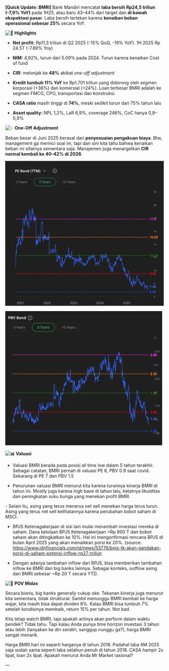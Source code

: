 <span class="translatable-message"><strong>[Quick Update: BMRI]
</strong>
Bank Mandiri mencatat <strong>laba bersih Rp24,5 triliun (-7,9% YoY)</strong> pada 1H25, atau baru 43–44% dari target dan <strong>di bawah ekspektasi pasar</strong>. Laba bersih tertekan karena <strong>kenaikan beban operasional sebesar 25%</strong> secara YoY.

<img src="assets/img/emoji/1f4cc.png" class="emoji emoji-image" alt="📌"> <strong>Highlights</strong>

- <strong>Net profit:</strong> Rp11,3 triliun di Q2 2025 (-15% QoQ, -19% YoY). 1H 2025 Rp 24.5T (-7.89% Yoy)

- <strong>NIM:</strong> 4,92%, turun dari 5.09% pada 2024. Turun karena kenaikan Cost of fund

- <strong>CIR:</strong> melonjak ke <strong>48%</strong> akibat *one-off adjustment*

- <strong>Kredit tumbuh 11% YoY</strong> ke Rp1.701 triliun yang didorong oleh segmen korporasi (+36%) dan komersial (+24%). Loan terbesar BMRI adalah ke segmen FMCG, CPO, transportasi dan konstruksi.

- <strong>CASA ratio</strong> masih tinggi di <strong>74%</strong>, meski sedikit turun dari 75% tahun lalu

- <strong>Asset quality:</strong> NPL 1,2%, LaR 6,9%, coverage 246%, CoC hanya 0,8–0,9%

<img src="assets/img/emoji/1f4a1.png" class="emoji emoji-image" alt="💡"> <strong>One-Off Adjustment</strong>

Beban besar di Juni 2025 berasal dari <strong>penyesuaian pengakuan biaya</strong>. Btw, management ga merinci soal ini, tapi dari sini kita tahu bahwa kenaikan beban ini sifatnya sementara saja. Manajemen juga menargetkan <strong>CIR normal kembali ke 40–42% di 2026</strong>.</span>

![alt text](image.png)

![alt text](image-1.png)

<span class="translatable-message"><strong><img src="assets/img/emoji/1f4ca.png" class="emoji emoji-image" alt="📊"> Valuasi</strong>

- Valuasi BMRI berada pada posisi all time low dalam 5 tahun terakhir. Sebagai catatan, BMRI pernah di valuasi PE 6, PBV 0.9 saat covid. Sekarang di PE 7 dan PBV 1.5

- Penurunan valuasi BMRI menurut kita karena turunnya kinerja BMRI di tahun ini. Mostly juga karena high base di tahun lalu, ketatnya likuiditas dan peningkatan suku bunga yang menekan profit BMRI.</span>

<span class="translatable-message">- Selain itu, asing yang terus menerus net sell menekan harga terus turun. Asing yang terus net sell kelihatannya karena perubahan bobot saham di MSCI.

- BPJS Ketenagakerjaan di sisi lain mulai menambah investasi mereka di saham. Dana kelolaan BPJS Ketenagakerjaan &gt;Rp 800 T dan bobot saham akan ditingkatkan ke 10%. Hal ini mengonfirmasi rencana BPJS di bulan April 2025 yang akan menaikkan porsi ke 20%. (source: <a class="anchor-url" href="https://www.idnfinancials.com/id/news/53776/bpjs-tk-akan-gandakan-porsi-di-saham-potensi-inflow-rp27-triliun" target="_blank" rel="noopener noreferrer">https://www.idnfinancials.com/id/news/53776/bpjs-tk-akan-gandakan-porsi-di-saham-potensi-inflow-rp27-triliun</a>

- Dengan adanya tambahan inflow dari BPJS, bisa memberikan tambahan inflow ke BMRI dan big banks lainnya. Sebagai konteks, outflow asing dari BMRI sebesar ~Rp 20 T secara YTD.</span>

<span class="translatable-message"><img src="assets/img/emoji/1f9e0.png" class="emoji emoji-image" alt="🧠"> <strong>POV Midas</strong>

Secara bisnis, big banks generally cukup oke. Tekanan kinerja juga menurut kita sementara, tidak struktural. Sambil menunggu BMRI kembali ke harga wajar, kita masih bisa dapat dividen 8%. Kalau BMRI bisa tumbuh 7% setelah kondisinya membaik, return 15% per tahun. Not bad.

Kita tetap watch BMRI, tapi apakah artinya akan perform dalam waktu pendek? Tidak tahu. Tapi kalau Anda punya time horizon investasi 3 tahun atau lebih (tanyakan ke diri sendiri, sanggup nunggu ga?), harga BMRI sangat menarik.

Harga BMRI hari ini seperti harganya di tahun 2018. Padahal laba 6M 2025 saja sudah sama seperti laba setahun penuh di tahun 2018. CASA hampir 2x lipat, loan 2x lipat. Apakah menurut Anda Mr Market rasional?

—</span>
